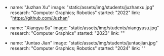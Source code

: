 - name: "Juzhan Xu"
  image: "static/assets/img/students/juzhanxu.jpg"
  research: "Computer Graphics; Robotics"
  started: "2022"
  link: "https://github.com/Juzhan"

- name: "Xiangyu Su"
  image: "static/assets/img/students/xiangyusu.jpg"
  research: "Computer Graphics"
  started: "2023"
  link: ""

- name: "Juntao Jian"
  image: "static/assets/img/students/juntaojian.jpg"
  research: "Computer Graphics; Robotics"
  started: "2024"
  link: ""
